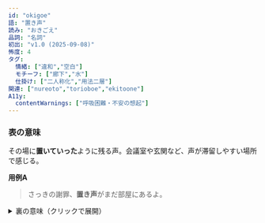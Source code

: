 ```yaml
---
id: "okigoe"
語: "置き声"
読み: "おきごえ"
品詞: "名詞"
初出: "v1.0 (2025-09-08)"
怖度: 4
タグ:
  情緒: ["違和","空白"]
  モチーフ: ["廊下","水"]
  仕掛け: ["二人称化","用法二層"]
関連: ["nureoto","torioboe","ekitoone"]
A11y:
  contentWarnings: ["呼吸困難・不安の想起"]
---
```


### 表の意味
その場に**置いていった**ように残る声。会議室や玄関など、声が滞留しやすい場所で感じる。

**用例A**
> さっきの謝罪、**置き声**がまだ部屋にあるよ。

<details><summary>裏の意味（クリックで展開）</summary>

**裏の意味**  
声は“置かれた側”が**拾う**まで成り立たない。**拾われない声**は、湿ったまま残り続ける。

**手がかり**
- 濡れた靴のそばで濃くなる
- 同じ言い回しだけ繰り返し残る
- 扉を開けると**外へ流れる**

**用例B**
> **置き声**を拾いそこねて、同じ謝罪を三度聞いた。
</details>
